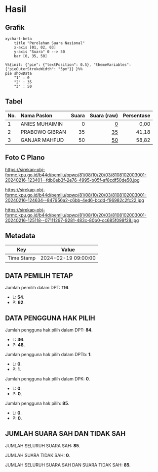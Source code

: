 # Hasil

## Grafik

```mermaid
xychart-beta
    title "Perolehan Suara Nasional"
    x-axis [01, 02, 03]
    y-axis "Suara" 0 --> 50
    bar [0, 35, 50]
```

```mermaid
%%{init: {"pie": {"textPosition": 0.5}, "themeVariables": {"pieOuterStrokeWidth": "5px"}} }%%
pie showData
    "1" : 0
    "2" : 35
    "3" : 50
```

## Tabel

| No. | Nama Paslon    | Suara | Suara (raw) | Persentase |
|:--- |:-------------- | -----:| -----------:| ----------:|
| 1   | ANIES MUHAIMIN | 0     | [0][p-1]    | 0,00       |
| 2   | PRABOWO GIBRAN | 35    | [35][p-2]   | 41,18      |
| 3   | GANJAR MAHFUD  | 50    | [50][p-3]   | 58,82      |


[p-1]: https://github.com/gigit-pemilu/pemilu-2024/blob/main/pilpres/hitung-suara/sub/81-maluku/sub/08-maluku-barat-daya/sub/10-dawelor-dawera/sub/2003-letmasa/sub/001-tps/sub/paslon-1.txt
[p-2]: https://github.com/gigit-pemilu/pemilu-2024/blob/main/pilpres/hitung-suara/sub/81-maluku/sub/08-maluku-barat-daya/sub/10-dawelor-dawera/sub/2003-letmasa/sub/001-tps/sub/paslon-2.txt
[p-3]: https://github.com/gigit-pemilu/pemilu-2024/blob/main/pilpres/hitung-suara/sub/81-maluku/sub/08-maluku-barat-daya/sub/10-dawelor-dawera/sub/2003-letmasa/sub/001-tps/sub/paslon-3.txt

## Foto C Plano

https://sirekap-obj-formc.kpu.go.id/b44d/pemilu/ppwp/81/08/10/20/03/8108102003001-20240216-123401--fdb0eb3f-2e76-4995-b05f-af8cdf50de50.jpg

https://sirekap-obj-formc.kpu.go.id/b44d/pemilu/ppwp/81/08/10/20/03/8108102003001-20240216-124634--847956a2-c6bb-4ed6-bcdd-f96982c2fc22.jpg

https://sirekap-obj-formc.kpu.go.id/b44d/pemilu/ppwp/81/08/10/20/03/8108102003001-20240216-125118--07111297-9281-483c-80b0-cc685f098f28.jpg


## Metadata

| Key        | Value               |
| ---------- | ------------------- |
| Time Stamp | 2024-02-19 09:00:00 |


## DATA PEMILIH TETAP

Jumlah pemilih dalam DPT: **116**.
 * L: **54**.
 * P: **62**.

## DATA PENGGUNA HAK PILIH

Jumlah pengguna hak pilih dalam DPT: **84**.
 * L: **36**.
 * P: **48**.

Jumlah pengguna hak pilih dalam DPTb: **1**.
 * L: **0**.
 * P: **1**.

Jumlah pengguna hak pilih dalam DPK: **0**.
 * L: **0**.
 * P: **0**.

Jumlah pengguna hak pilih: **85**.
 * L: **0**.
 * P: **0**.

## JUMLAH SUARA SAH DAN TIDAK SAH

JUMLAH SELURUH SUARA SAH: **85**.

JUMLAH SUARA TIDAK SAH: **0**.

JUMLAH SELURUH SUARA SAH DAN SUARA TIDAK SAH: **85**.


